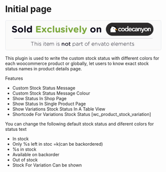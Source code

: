 # Initial page

![](.gitbook/assets/7799a062d5dab2c03035b1a30a4066fc801d8c51.jpeg)

This plugin is used to write the custom stock status with different colors for each woocommerce product or globally, let users to know exact stock status names in product details page.

Features

* Custom Stock Status Message
* Custom Stock Status Message Colour
* Show Status In Shop Page
* Show Status In Single Product Page
* Show Variations Stock Status In A Table View
* Shortcode For Variations Stock Status \[wc\_product\_stock\_variation\]

You can change the following default stock status and diferent colors for status text

* In stock
* Only %s left in stoc =k\(can be backordered\)
* %s in stock
* Available on backorder
* Out of stock
* Stock For Variation Can be shown

